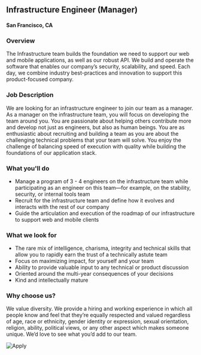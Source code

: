 ## Infrastructure Engineer (Manager)
#### San Francisco, CA

### Overview
The Infrastructure team builds the foundation we need to support our web and mobile applications, as well as our robust API. We build and operate the software that enables our company’s security, scalability, and speed. Each day, we combine industry best-practices and innovation to support this product-focused company.

### Job Description
We are looking for an infrastructure engineer to join our team as a manager. As a manager on the infrastructure team, you will focus on developing the team around you. You are passionate about helping others contribute more and develop not just as engineers, but also as human beings. You are as enthusiastic about recruiting and building a team as you are about the challenging technical problems that your team will solve. You enjoy the challenge of balancing speed of execution with quality while building the foundations of our application stack.

### What you'll do
+ Manage a program of 3 - 4 engineers on the infrastructure team while participating as an engineer on this team—for example, on the stability, security, or internal tools team
+ Recruit for the infrastructure team and define how it evolves and interacts with the rest of our company
+ Guide the articulation and execution of the roadmap of our infrastructure to support web and mobile clients

### What we look for
+ The rare mix of intelligence, charisma, integrity and technical skills that allow you to rapidly earn the trust of a technically astute team
+ Focus on maximizing impact, for yourself and your team
+ Ability to provide valuable input to any technical or product discussion
+ Oriented around the multi-year consequences of your decisions
+ Kind and intellectually mature

### Why choose us?
We value diversity. We provide a hiring and working experience in which all people know and feel that they’re equally respected and valued regardless of age, race or ethnicity, gender identity or expression, sexual orientation, religion, ability, political views, or any other aspect which makes someone unique. We’d love to see what you’d add to our team.



![Apply](https://dabuttonfactory.com/button.png?t=Apply&f=Calibri-Bold&ts=24&tc=fff&tshs=1&tshc=000&hp=20&vp=8&c=5&bgt=gradient&bgc=3d85c6&ebgc=073763)
